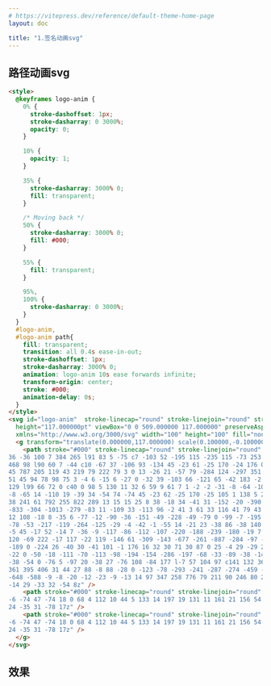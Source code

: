 ```yaml
---
# https://vitepress.dev/reference/default-theme-home-page
layout: doc

title: "1.签名动画svg"
---
```


## 路径动画svg

```Html
<style>
  @keyframes logo-anim {
    0% {
      stroke-dashoffset: 1px;
      stroke-dasharray: 0 3000%;
      opacity: 0;
    }

    10% {
      opacity: 1;
    }

    35% {
      stroke-dasharray: 3000% 0;
      fill: transparent;
    }

    /* Moving back */
    50% {
      stroke-dasharray: 3000% 0;
      fill: #000;
    }

    55% {
      fill: transparent;
    }

    95%,
    100% {
      stroke-dasharray: 0 3000%;
    }
  }
  #logo-anim, 
  #logo-anim path{
    fill: transparent;
    transition: all 0.4s ease-in-out;
    stroke-dashoffset: 1px;
    stroke-dasharray: 3000% 0;
    animation: logo-anim 10s ease forwards infinite;
    transform-origin: center;
    stroke: #000;
    animation-delay: 0s;
  }
</style>
<svg id="logo-anim"  stroke-linecap="round" stroke-linejoin="round" stroke-width="1em"
  height="117.000000pt" viewBox="0 0 509.000000 117.000000" preserveAspectRatio="xMidYMid meet"
  xmlns="http://www.w3.org/3000/svg" width="100" height="100" fill="none" viewBox="0 0 100 100">
  <g transform="translate(0.000000,117.000000) scale(0.100000,-0.100000)">
    <path stroke="#000" stroke-linecap="round" stroke-linejoin="round" stroke-width="1em" d="M368 1153 c-26 -31 -37 -56 -139 -351 -192 -556 -242 -745 -207 -780
36 -36 100 7 384 265 l91 83 5 -75 c7 -103 52 -195 115 -235 115 -73 253 -44
468 98 l90 60 7 -44 c10 -67 37 -106 93 -134 45 -23 61 -25 170 -24 176 0 347
45 787 205 119 43 219 79 222 79 3 0 13 -26 21 -57 79 -284 124 -297 351 -95
51 45 94 78 98 75 3 -4 6 -15 6 -27 0 -32 39 -103 66 -121 65 -42 183 -2 377
129 l99 66 72 0 c40 0 98 5 130 11 32 6 59 9 61 7 1 -2 -2 -31 -8 -64 -10 -56
-8 -65 14 -110 19 -39 34 -54 74 -74 45 -23 62 -25 170 -25 105 1 138 5 265
38 241 61 792 255 822 289 13 15 15 25 8 38 -18 34 -41 31 -152 -20 -390 -182
-833 -304 -1013 -279 -83 11 -109 33 -113 96 -2 41 3 61 33 116 41 79 43 94
12 108 -18 8 -35 6 -77 -12 -90 -36 -151 -49 -228 -49 -79 0 -99 -7 -195 -72
-78 -53 -217 -119 -264 -125 -29 -4 -42 -1 -55 14 -21 23 -38 86 -38 140 0 29
-5 45 -17 52 -14 7 -36 -9 -117 -86 -112 -107 -220 -188 -239 -180 -19 7 -54
120 -69 222 -17 117 -22 119 -146 61 -309 -143 -677 -261 -887 -284 -97 -11
-189 0 -224 26 -40 30 -41 101 -1 176 16 32 30 71 30 87 0 25 -4 29 -29 29
-22 0 -50 -18 -111 -70 -113 -98 -194 -154 -286 -197 -68 -33 -89 -38 -149
-38 -54 0 -76 5 -97 20 -38 27 -76 108 -84 177 l-7 57 104 97 c141 132 364
361 395 406 31 44 27 88 -8 88 -28 0 -123 -78 -293 -241 -287 -274 -459 -430
-648 -588 -9 -8 -20 -12 -23 -9 -13 14 97 347 258 776 79 211 90 246 80 267
-14 29 -33 32 -54 8z" />
    <path stroke="#000" stroke-linecap="round" stroke-linejoin="round" stroke-width="1em" d="M1770 790 c-14 -4 -114 -8 -222 -9 -164 -1 -199 -4 -212 -17 -33 -32
-6 -74 47 -74 18 0 68 4 112 10 44 5 133 14 197 19 131 11 161 21 156 54 -3
24 -35 31 -78 17z" />
    <path stroke="#000" stroke-linecap="round" stroke-linejoin="round" stroke-width="1em" d="M4310 790 c-14 -4 -114 -8 -222 -9 -164 -1 -199 -4 -212 -17 -33 -32
-6 -74 47 -74 18 0 68 4 112 10 44 5 133 14 197 19 131 11 161 21 156 54 -3
24 -35 31 -78 17z" />
  </g>
</svg>

```

## 效果

<div>  
<svg width="50%" height="200px" style="margin: auto" version="1.0" xmlns="http://www.w3.org/2000/svg"  id="logo-anim" stroke-linecap="round" stroke-linejoin="round" stroke-width="1em"
  viewBox="0 0 509.000000 117.000000" preserveAspectRatio="xMidYMid meet">
  <g transform="translate(0.000000,117.000000) scale(0.100000,-0.100000)">
    <path stroke="var(--vp-c-text-1)" stroke-linecap="round" stroke-linejoin="round" stroke-width="1em"  d="M368 1153 c-26 -31 -37 -56 -139 -351 -192 -556 -242 -745 -207 -780
36 -36 100 7 384 265 l91 83 5 -75 c7 -103 52 -195 115 -235 115 -73 253 -44
468 98 l90 60 7 -44 c10 -67 37 -106 93 -134 45 -23 61 -25 170 -24 176 0 347
45 787 205 119 43 219 79 222 79 3 0 13 -26 21 -57 79 -284 124 -297 351 -95
51 45 94 78 98 75 3 -4 6 -15 6 -27 0 -32 39 -103 66 -121 65 -42 183 -2 377
129 l99 66 72 0 c40 0 98 5 130 11 32 6 59 9 61 7 1 -2 -2 -31 -8 -64 -10 -56
-8 -65 14 -110 19 -39 34 -54 74 -74 45 -23 62 -25 170 -25 105 1 138 5 265
38 241 61 792 255 822 289 13 15 15 25 8 38 -18 34 -41 31 -152 -20 -390 -182
-833 -304 -1013 -279 -83 11 -109 33 -113 96 -2 41 3 61 33 116 41 79 43 94
12 108 -18 8 -35 6 -77 -12 -90 -36 -151 -49 -228 -49 -79 0 -99 -7 -195 -72
-78 -53 -217 -119 -264 -125 -29 -4 -42 -1 -55 14 -21 23 -38 86 -38 140 0 29
-5 45 -17 52 -14 7 -36 -9 -117 -86 -112 -107 -220 -188 -239 -180 -19 7 -54
120 -69 222 -17 117 -22 119 -146 61 -309 -143 -677 -261 -887 -284 -97 -11
-189 0 -224 26 -40 30 -41 101 -1 176 16 32 30 71 30 87 0 25 -4 29 -29 29
-22 0 -50 -18 -111 -70 -113 -98 -194 -154 -286 -197 -68 -33 -89 -38 -149
-38 -54 0 -76 5 -97 20 -38 27 -76 108 -84 177 l-7 57 104 97 c141 132 364
361 395 406 31 44 27 88 -8 88 -28 0 -123 -78 -293 -241 -287 -274 -459 -430
-648 -588 -9 -8 -20 -12 -23 -9 -13 14 97 347 258 776 79 211 90 246 80 267
-14 29 -33 32 -54 8z" />
    <path stroke="var(--vp-c-text-1)" stroke-linecap="round" stroke-linejoin="round" stroke-width="1em"  d="M1770 790 c-14 -4 -114 -8 -222 -9 -164 -1 -199 -4 -212 -17 -33 -32
-6 -74 47 -74 18 0 68 4 112 10 44 5 133 14 197 19 131 11 161 21 156 54 -3
24 -35 31 -78 17z" />
    <path stroke="var(--vp-c-text-1)" stroke-linecap="round" stroke-linejoin="round" stroke-width="1em"  d="M4310 790 c-14 -4 -114 -8 -222 -9 -164 -1 -199 -4 -212 -17 -33 -32
-6 -74 47 -74 18 0 68 4 112 10 44 5 133 14 197 19 131 11 161 21 156 54 -3
24 -35 31 -78 17z" />
  </g>
</svg>
</div>

<style> 
  @keyframes logo-anim {
    0% {
      stroke-dashoffset: 1px;
      stroke-dasharray: 0 3000%;
      opacity: 0;
    }

    10% {
      opacity: 1;
    }

    35% {
      stroke-dasharray: 3000% 0;
      fill: transparent;
    }

    /* Moving back */
    50% {
      stroke-dasharray: 3000% 0;
      fill: var(--vp-c-text-1);
    }

    55% {
      fill: transparent;
    }

    95%,
    100% {
      stroke-dasharray: 0 3000%;
    }
  }
  #logo-anim, 
  #logo-anim path{
    fill: transparent;
    transition: all 0.4s ease-in-out;
    stroke-dashoffset: 1px;
    stroke-dasharray: 3000% 0;
    animation: logo-anim 10s ease forwards infinite;
    transform-origin: center;
    stroke: var(--vp-c-text-1);
    animation-delay: 0s;
  }
</style>

